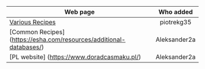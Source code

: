 
| Web page       | Who added    | 
| ------------- |:-------------:|
| [Various Recipes](https://airtable.com/universe/expHZcS7kWEyq5gUH/recipe-database?explore=true)      | piotrekg35 | 
| [Common Recipes] (https://esha.com/resources/additional-databases/) | Aleksander2a|
| [PL website] (https://www.doradcasmaku.pl/) |Aleksander2a|


